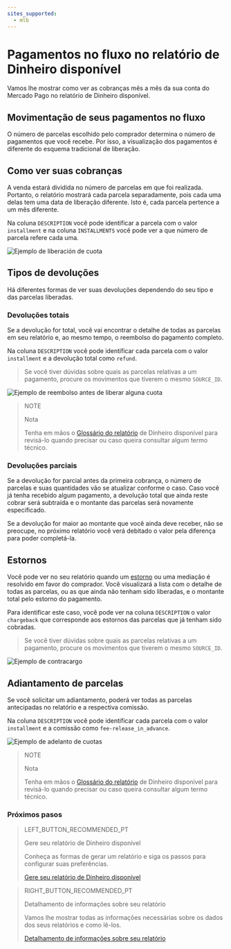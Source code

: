 ```yaml
---
sites_supported:
  - mlb
---
```


# Pagamentos no fluxo no relatório de Dinheiro disponível

Vamos lhe mostrar como ver as cobranças mês a mês da sua conta do Mercado Pago no relatório de Dinheiro disponível.

## Movimentação de seus pagamentos no fluxo

O número de parcelas escolhido pelo comprador determina o número de pagamentos que você recebe. Por isso, a visualização dos pagamentos é diferente do esquema tradicional de liberação.

## Como ver suas cobranças

A venda estará dividida no número de parcelas em que foi realizada. Portanto, o relatório mostrará cada parcela separadamente, pois cada uma delas tem uma data de liberação diferente. Isto é, cada parcela pertence a um mês diferente.

Na coluna `DESCRIPTION` você pode identificar a parcela com o valor `installment` e na coluna `INSTALLMENTS` você pode ver a que número de parcela refere cada uma.

![Ejemplo de liberación de cuota](/images/manage-account/reports/reports-information-details/pnf-liberacion-de-cuota-bank.png)

## Tipos de devoluções

Há diferentes formas de ver suas devoluções dependendo do seu tipo e das parcelas liberadas.

### Devoluções totais

Se a devolução for total, você vai encontrar o detalhe de todas as parcelas em seu relatório e, ao mesmo tempo, o reembolso do pagamento completo.

Na coluna `DESCRIPTION` você pode identificar cada parcela com o valor `installment` e a devolução total como `refund`.

> Se você tiver dúvidas sobre quais as parcelas relativas a um pagamento, procure os movimentos que tiverem o mesmo `SOURCE_ID`.

![Ejemplo de reembolso antes de liberar alguna cuota](/images/manage-account/reports/reports-information-details/pnf-reembolso-antes-de-liberar-bank.png)

> NOTE
>
> Nota
>
> Tenha em mãos o [Glossário do relatório](https://www.mercadopago[FAKER][URL][DOMAIN]/developers/pt/guides/additional-content/reports/available-money/glossary) de Dinheiro disponível para revisá-lo quando precisar ou caso queira consultar algum termo técnico.


### Devoluções parciais

Se a devolução for parcial antes da primeira cobrança, o número de parcelas e suas quantidades vão se atualizar conforme o caso. Caso você já tenha recebido algum pagamento, a devolução total que ainda reste cobrar será subtraída e o montante das parcelas será novamente especificado.

Se a devolução for maior ao montante que você ainda deve receber, não se preocupe, no próximo relatório você verá debitado o valor pela diferença para poder completá-la.

## Estornos

Você pode ver no seu relatório quando um [estorno](https://www.mercadopago[FAKER][URL][DOMAIN]/developers/pt/guides/additional-content/account/chargebacks) ou uma mediação é resolvido em favor do comprador. Você visualizará a lista com o detalhe de todas as parcelas, ou as que ainda não tenham sido liberadas, e o montante total pelo estorno do pagamento.

Para identificar este caso, você pode ver na coluna `DESCRIPTION` o valor `chargeback` que corresponde aos estornos das parcelas que já tenham sido cobradas.

> Se você tiver dúvidas sobre quais as parcelas relativas a um pagamento, procure os movimentos que tiverem o mesmo `SOURCE_ID`.

![Ejemplo de contracargo](/images/manage-account/reports/reports-information-details/pnf-contracargo-luego-de-liberar-bank.png)

## Adiantamento de parcelas

Se você solicitar um adiantamento, poderá ver todas as parcelas antecipadas no relatório e a respectiva comissão.

Na coluna `DESCRIPTION` você pode identificar cada parcela com o valor `installment` e a comissão como `fee-release_in_advance`.

![Ejemplo de adelanto de cuotas](/images/manage-account/reports/reports-information-details/pnf-adelanto-de-cuotas-bank.png)

> NOTE
>
> Nota
>
> Tenha em mãos o [Glossário do relatório](https://www.mercadopago[FAKER][URL][DOMAIN]/developers/pt/guides/additional-content/reports/available-money/glossary) de Dinheiro disponível para revisá-lo quando precisar ou caso queira consultar algum termo técnico.


### Próximos pasos

> LEFT_BUTTON_RECOMMENDED_PT
>
> Gere seu relatório de Dinheiro disponível
>
> Conheça as formas de gerar um relatório e siga os passos para configurar suas preferências.
>
> [Gere seu relatório de Dinheiro disponível](https://www.mercadopago[FAKER][URL][DOMAIN]/developers/pt/guides/additional-content/reports/available-money/generate)

> RIGHT_BUTTON_RECOMMENDED_PT
>
> Detalhamento de informações sobre seu relatório
>
> Vamos lhe mostrar todas as informações necessárias sobre os dados dos seus relatórios e como lê-los.
>
> [Detalhamento de informações sobre seu relatório](https://www.mercadopago[FAKER][URL][DOMAIN]/developers/pt/guides/additional-content/reports/extra/reports-information-details)

